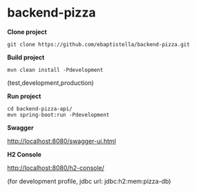 # backend-pizza

**Clone project** 

	git clone https://github.com/ebaptistella/backend-pizza.git

**Build project**

	mvn clean install -Pdevelopment

(test,development,production)

**Run project**

	cd backend-pizza-api/
	mvn spring-boot:run -Pdevelopment

**Swagger**

[http://localhost:8080/swagger-ui.html](url "link to swagger") 

**H2 Console**

[http://localhost:8080/h2-console/](url "link to H2 console")
 
(for development profile, jdbc url: jdbc:h2:mem:pizza-db)
